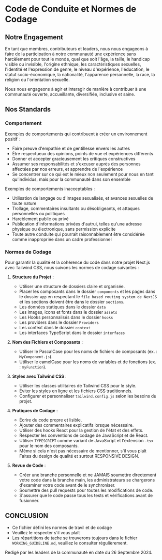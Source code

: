 # Code de Conduite et Normes de Codage

## Notre Engagement

En tant que membres, contributeurs et leaders, nous nous engageons à faire de la participation à notre communauté une expérience sans harcèlement pour tout le monde, quel que soit l'âge, la taille, le handicap visible ou invisible, l'origine ethnique, les caractéristiques sexuelles, l'identité et l'expression de genre, le niveau d'expérience, l'éducation, le statut socio-économique, la nationalité, l'apparence personnelle, la race, la religion ou l'orientation sexuelle.

Nous nous engageons à agir et interagir de manière à contribuer à une communauté ouverte, accueillante, diversifiée, inclusive et saine.

## Nos Standards

### Comportement

Exemples de comportements qui contribuent à créer un environnement positif :

- Faire preuve d'empathie et de gentillesse envers les autres
- Être respectueux des opinions, points de vue et expériences différents
- Donner et accepter gracieusement les critiques constructives
- Assumer ses responsabilités et s'excuser auprès des personnes affectées par nos erreurs, et apprendre de l'expérience
- Se concentrer sur ce qui est le mieux non seulement pour nous en tant qu'individus, mais pour la communauté dans son ensemble

Exemples de comportements inacceptables :

- Utilisation de langage ou d'images sexualisés, et avances sexuelles de toute nature
- Trollage, commentaires insultants ou désobligeants, et attaques personnelles ou politiques
- Harcèlement public ou privé
- Publication d'informations privées d'autrui, telles qu'une adresse physique ou électronique, sans permission explicite
- Toute autre conduite qui pourrait raisonnablement être considérée comme inappropriée dans un cadre professionnel

### Normes de Codage

Pour garantir la qualité et la cohérence du code dans notre projet Next.js avec Tailwind CSS, nous suivons les normes de codage suivantes :

1. **Structure du Projet** :
   - Utiliser une structure de dossiers claire et organisée.
   - Placer les composants dans le dossier `components` et les pages dans le dossier `app` en respectant le `file based routing system de NextJS` et les sections doivent être dans le dossier `sections`.
   - Les données statiques dans le dossier `data`
   - Les images, icons et fonts dans le dossier `assets`
   - Les Hooks personnalisés dans le dossier `hooks`
   - Les providers dans le dossier `Providers`
   - Les context dans le dossier `context`
   - Les interfaces TypeScript dans le dossier `interfaces`

2. **Nom des Fichiers et Composants** :
   - Utiliser le PascalCase pour les noms de fichiers de composants (ex. : `MyComponent.js`).
   - Utiliser le camelCase pour les noms de variables et de fonctions (ex. : `myFunction`).

3. **Styles avec Tailwind CSS** :
   - Utiliser les classes utilitaires de Tailwind CSS pour le style.
   - Éviter les styles en ligne et les fichiers CSS traditionnels.
   - Configurer et personnaliser `tailwind.config.js` selon les besoins du projet.

4. **Pratiques de Codage** :
   - Écrire du code propre et lisible.
   - Ajouter des commentaires explicatifs lorsque nécessaire.
   - Utiliser des hooks React pour la gestion de l'état et des effets.
   - Respecter les conventions de codage de JavaScript et de React.
   - Utiliser `TYPESCRIPT` comme variant de JavaScript et l'extension `.tsx` pour le nom des composants.
   - Même si cela n'est pas nécessaire de mentionner, s'il vous plaît Faites du design de qualité et surtout RESPONSIVE DESIGN.

5. **Revue de Code** :
   - Créer une branche personnelle et ne JAMAIS soumettre directement votre code dans la branche main, les administrateurs se chargerons d'examiner votre code avant de le synchroniser.
   - Soumettre des pull requests pour toutes les modifications de code.
   - S'assurer que le code passe tous les tests et vérifications avant de fusionner.



## CONCLUSION
* Ce fichier défini les normes de travil et de codage
* Veuillez le respecter s'il vous plaît
* Les répartitions de tache se trouverons toujours dans le fichier `WORKING_GUIDELINE.md`, veuillez le consulter régulièrement.


Redigé par les leaders de la communauté en date du 26 Septembre 2024.